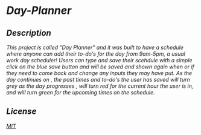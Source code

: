 # <em> Day-Planner

## <em> Description
This project is called "Day Planner" and it was built to have a schedule where anyone can add their to-do's for the day from 9am-5pm, a usual work day scheduler! Users can type and save their scehdule with a simple click on the blue save button and will be saved and shown again when or if they need to come back and change any inputs they may have put. As the day continues on , the past times and to-do's the user has saved will turn grey as the day progresses , will turn red for the current hour the user is in, and will turn green for the upcoming times on the schedule.


## License
[MIT](./License.md)
